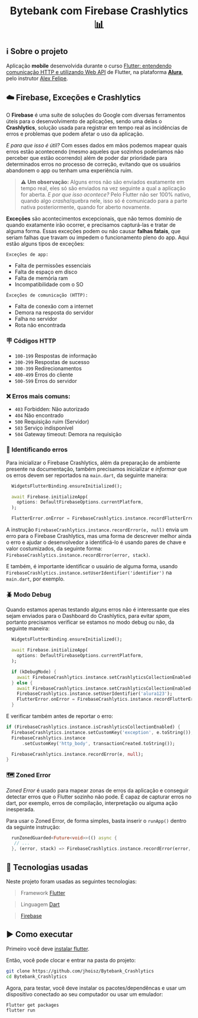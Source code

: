 <h1 align="center"> Bytebank com Firebase Crashlytics 📊 </h1>

## ℹ️ Sobre o projeto

Aplicação **mobile** desenvolvida durante o curso [Flutter: entendendo comunicação HTTP e utilizando Web API](https://cursos.alura.com.br/course/flutter-comunicacao-http) de Flutter, na plataforma **[Alura](https://www.alura.com.br/)**, pelo instrutor [Alex Felipe](https://cursos.alura.com.br/user/alexfelipe).

## ☁️ Firebase, Exceções e Crashlytics

O **Firebase** é uma suíte de soluções do Google com diversas ferramentos úteis para o desenvolvimento de aplicações, sendo uma delas o **Crashlytics**, solução usada para registrar em tempo real as incidências de erros e problemas que podem afetar o uso da aplicação.

_E para que isso é útil?_ Com esses dados em mãos podemos mapear quais erros estão acontecendo (mesmo aqueles que sozinhos poderíamos não perceber que estão ocorrendo) além de poder dar prioridade para determinados erros no processo de correção, evitando que os usuários abandonem o app ou tenham uma experiência ruim.

> ⚠️ **Um observação:** Alguns erros não são enviados exatamente em tempo real, eles só são enviados na vez seguinte a qual a aplicação for aberta. _E por que isso acontece?_ Pelo Flutter não ser 100% nativo, quando algo _crasha_/quebra nele, isso só é comunicado para a parte nativa posteriormente, quando for aberto novamente.

**Exceções** são acontecimentos excepcionais, que não temos domínio de quando exatamente irão ocorrer, e precisamos capturá-las e tratar de alguma forma. Essas exceções podem ou não causar **falhas fatais**, que seriam falhas que travam ou impedem o funcionamento pleno do app. Aqui estão alguns tipos de exceções:

`Exceções de app:`

- Falta de permissões essenciais
- Falta de espaço em disco
- Falta de memória ram
- Incompatibilidade com o SO

`Èxceções de comunicação (HTTP):`

- Falta de conexão com a internet
- Demora na resposta do servidor
- Falha no servidor
- Rota não encontrada

### 🪧 Códigos HTTP

- `100-199` Respostas de informação
- `200-299` Respostas de sucesso
- `300-399` Redirecionamentos
- `400-499` Erros do cliente
- `500-599` Erros do servidor

### ❌ Erros mais comuns:

- `403` Forbidden: Não autorizado
- `404` Não encontrado
- `500` Requisição ruim (Servidor)
- `503` Serviço indisponível
- `504` Gateway timeout: Demora na requisição

### 🔎 **Identificando erros**

Para inicializar o Firebase Crashlytics, além da preparação de ambiente presente na documentação, também precisamos inicializar e _informar_ que os erros devem ser reportados na `main.dart`, da seguinte maneira:

```dart
  WidgetsFlutterBinding.ensureInitialized();

  await Firebase.initializeApp(
    options: DefaultFirebaseOptions.currentPlatform,
  );

  FlutterError.onError = FirebaseCrashlytics.instance.recordFlutterError;
```

A instrução `FirebaseCrashlytics.instance.recordError(e, null)` envia um erro para o Firebase Crashlytics, mas uma forma de descrever melhor ainda o erro e ajudar o desenvolvedor a identificá-lo é usando pares de chave e valor costumizados, da seguinte forma: `FirebaseCrashlytics.instance.recordError(error, stack)`.

E também, é importante identificar o usuário de alguma forma, usando `FirebaseCrashlytics.instance.setUserIdentifier('identifier')` na `main.dart`, por exemplo.

### 🪲 **Modo Debug**

Quando estamos apenas testando alguns erros não é interessante que eles sejam enviados para o Dashboard do Crashlytics, para evitar _spam_, portanto precisamos verificar se estamos no modo debug ou não, da seguinte maneira:

```dart
  WidgetsFlutterBinding.ensureInitialized();

  await Firebase.initializeApp(
    options: DefaultFirebaseOptions.currentPlatform,
  );

  if (kDebugMode) {
    await FirebaseCrashlytics.instance.setCrashlyticsCollectionEnabled(false);
  } else {
    await FirebaseCrashlytics.instance.setCrashlyticsCollectionEnabled(true);
    FirebaseCrashlytics.instance.setUserIdentifier('alura123');
    FlutterError.onError = FirebaseCrashlytics.instance.recordFlutterError;
  }
```

E verificar também antes de reportar o erro:

```dart
if (FirebaseCrashlytics.instance.isCrashlyticsCollectionEnabled) {
  FirebaseCrashlytics.instance.setCustomKey('exception', e.toString());
  FirebaseCrashlytics.instance
      .setCustomKey('http_body', transactionCreated.toString());

  FirebaseCrashlytics.instance.recordError(e, null);
}
```

### 🗺️ Zoned Error

_Zoned Error_ é usado para mapear zonas de erros da aplicação e conseguir detectar erros que o Flutter sozinho não pode. É capaz de capturar erros no dart, por exemplo, erros de compilação, interpretação ou alguma ação inesperada.

Para usar o Zoned Error, de forma simples, basta inserir o `runApp()` dentro da seguinte instrução:

```dart
  runZonedGuarded<Future<void>>(() async {
   // ...
  }, (error, stack) => FirebaseCrashlytics.instance.recordError(error, stack));
```

## :hammer: Tecnologias usadas

Neste projeto foram usadas as seguintes tecnologias:

> Framework [Flutter](https://flutter.dev/)

> Linguagem [Dart](https://dart.dev/)

> [Firebase](https://firebase.google.com/)

## :arrow_forward: Como executar

Primeiro você deve [instalar flutter](https://docs.flutter.dev/get-started/install).

Então, você pode clocar e entrar na pasta do projeto:

```bash
git clone https://github.com/jhoisz/Bytebank_Crashlytics
cd Bytebank_Crashlytics
```

Agora, para testar, você deve instalar os pacotes/dependêncas e usar um dispositivo conectado ao seu computador ou usar um emulador:

```bash
Flutter get packages
flutter run
```

